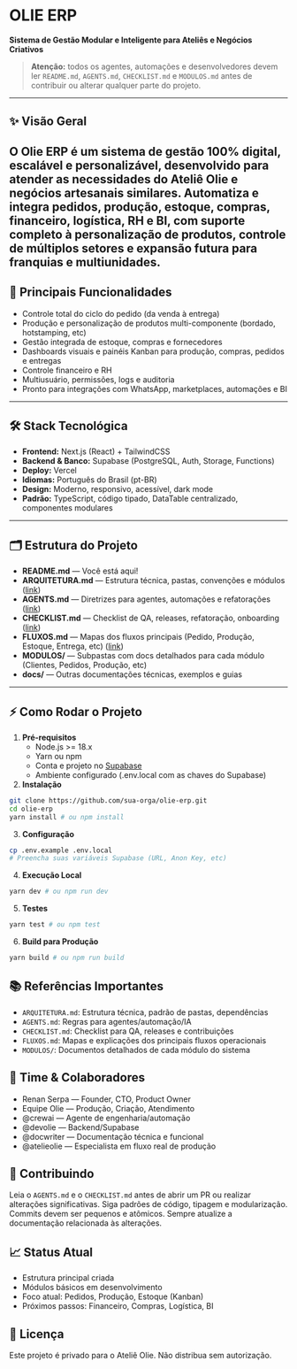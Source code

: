 # OLIE ERP
**Sistema de Gestão Modular e Inteligente para Ateliês e Negócios Criativos**
> **Atenção:** todos os agentes, automações e desenvolvedores devem ler `README.md`, `AGENTS.md`, `CHECKLIST.md` e `MODULOS.md` antes de contribuir ou alterar qualquer parte do projeto.
---
## ✨ Visão Geral
O **Olie ERP** é um sistema de gestão 100% digital, escalável e personalizável, desenvolvido para atender as necessidades do Ateliê Olie e negócios artesanais similares. Automatiza e integra pedidos, produção, estoque, compras, financeiro, logística, RH e BI, com suporte completo à personalização de produtos, controle de múltiplos setores e expansão futura para franquias e multiunidades.
---
## 🚀 Principais Funcionalidades
- Controle total do ciclo do pedido (da venda à entrega)
- Produção e personalização de produtos multi-componente (bordado, hotstamping, etc)
- Gestão integrada de estoque, compras e fornecedores
- Dashboards visuais e painéis Kanban para produção, compras, pedidos e entregas
- Controle financeiro e RH
- Multiusuário, permissões, logs e auditoria
- Pronto para integrações com WhatsApp, marketplaces, automações e BI
---
## 🛠 Stack Tecnológica
- **Frontend:** Next.js (React) + TailwindCSS
- **Backend & Banco:** Supabase (PostgreSQL, Auth, Storage, Functions)
- **Deploy:** Vercel
- **Idiomas:** Português do Brasil (pt-BR)
- **Design:** Moderno, responsivo, acessível, dark mode
- **Padrão:** TypeScript, código tipado, DataTable centralizado, componentes modulares
---
## 🗂 Estrutura do Projeto
- **README.md** — Você está aqui!
- **ARQUITETURA.md** — Estrutura técnica, pastas, convenções e módulos ([link](./ARQUITETURA.md))
- **AGENTS.md** — Diretrizes para agentes, automações e refatorações ([link](./AGENTS.md))
- **CHECKLIST.md** — Checklist de QA, releases, refatoração, onboarding ([link](./CHECKLIST.md))
- **FLUXOS.md** — Mapas dos fluxos principais (Pedido, Produção, Estoque, Entrega, etc) ([link](./FLUXOS.md))
- **MODULOS/** — Subpastas com docs detalhados para cada módulo (Clientes, Pedidos, Produção, etc)
- **docs/** — Outras documentações técnicas, exemplos e guias
---
## ⚡ Como Rodar o Projeto
1. **Pré-requisitos**
   - Node.js >= 18.x
   - Yarn ou npm
   - Conta e projeto no [Supabase](https://supabase.com)
   - Ambiente configurado (.env.local com as chaves do Supabase)
2. **Instalação**
```bash
git clone https://github.com/sua-orga/olie-erp.git
cd olie-erp
yarn install # ou npm install
```
3. **Configuração**
```bash
cp .env.example .env.local
# Preencha suas variáveis Supabase (URL, Anon Key, etc)
```
4. **Execução Local**
```bash
yarn dev # ou npm run dev
```
5. **Testes**
```bash
yarn test # ou npm test
```
6. **Build para Produção**
```bash
yarn build # ou npm run build
```

## 📚 Referências Importantes
- `ARQUITETURA.md`: Estrutura técnica, padrão de pastas, dependências
- `AGENTS.md`: Regras para agentes/automação/IA
- `CHECKLIST.md`: Checklist para QA, releases e contribuições
- `FLUXOS.md`: Mapas e explicações dos principais fluxos operacionais
- `MODULOS/`: Documentos detalhados de cada módulo do sistema

## 👥 Time & Colaboradores
- Renan Serpa — Founder, CTO, Product Owner
- Equipe Olie — Produção, Criação, Atendimento
- @crewai — Agente de engenharia/automação
- @devolie — Backend/Supabase
- @docwriter — Documentação técnica e funcional
- @atelieolie — Especialista em fluxo real de produção

## 📢 Contribuindo
Leia o `AGENTS.md` e o `CHECKLIST.md` antes de abrir um PR ou realizar alterações significativas.
Siga padrões de código, tipagem e modularização.
Commits devem ser pequenos e atômicos.
Sempre atualize a documentação relacionada às alterações.

## 📈 Status Atual
- Estrutura principal criada
- Módulos básicos em desenvolvimento
- Foco atual: Pedidos, Produção, Estoque (Kanban)
- Próximos passos: Financeiro, Compras, Logística, BI

## 📄 Licença
Este projeto é privado para o Ateliê Olie. Não distribua sem autorização.
